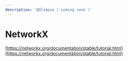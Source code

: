 ```yaml
---
description: '@Glimpse ( coming soon )'
---
```


# NetworkX

[https://networkx.org/documentation/stable/tutorial.html](https://networkx.org/documentation/stable/tutorial.html)
